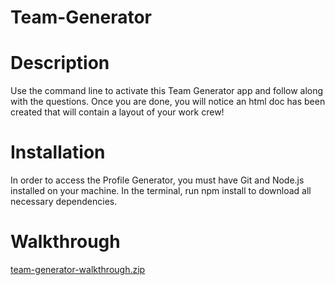 # Team-Generator


# Description
Use the command line to activate this Team Generator app and follow along with the questions. Once you are done, you will notice an html doc has been created that will contain a layout of your work crew!


# Installation
In order to access the Profile Generator, you must have Git and Node.js installed on your machine. In the terminal, run npm install to download all necessary dependencies.



# Walkthrough

[team-generator-walkthrough.zip](https://github.com/JTAL3/team-generator/files/9004496/team-generator-walkthrough.zip)
